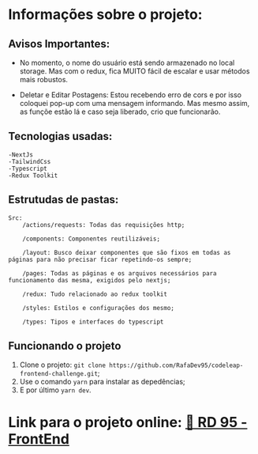 # Informações sobre o projeto:

## Avisos Importantes:

- No momento, o nome do usuário está sendo armazenado no local storage. Mas com o redux, fica MUITO fácil de escalar e usar métodos mais robustos.

- Deletar e Editar Postagens: Estou recebendo erro de cors e por isso coloquei pop-up com uma mensagem informando. Mas mesmo assim, as funçõe estão lá e caso seja liberado, crio que funcionarão.

## Tecnologias usadas:

    -NextJs
    -TailwindCss
    -Typescript
    -Redux Toolkit

## Estrutudas de pastas:

    Src:
        /actions/requests: Todas das requisições http;

        /components: Componentes reutilizáveis;

        /layout: Busco deixar componentes que são fixos em todas as páginas para não precisar ficar repetindo-os sempre;

        /pages: Todas as páginas e os arquivos necessários para funcionamento das mesma, exigidos pelo nextjs;

        /redux: Tudo relacionado ao redux toolkit

        /styles: Estilos e configurações dos mesmo;

        /types: Tipos e interfaces do typescript

## Funcionando o projeto

1. Clone o projeto: `git clone https://github.com/RafaDev95/codeleap-frontend-challenge.git`;
2. Use o comando `yarn` para instalar as depedências;
3. E por último `yarn dev`.

# Link para o projeto online: [🔗 RD 95 - FrontEnd](https://codeleap-frontend-challenge.vercel.app/)
